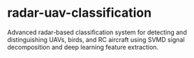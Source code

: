 # radar-uav-classification
Advanced radar-based classification system for detecting and distinguishing UAVs, birds, and RC aircraft using SVMD signal decomposition and deep learning feature extraction.
